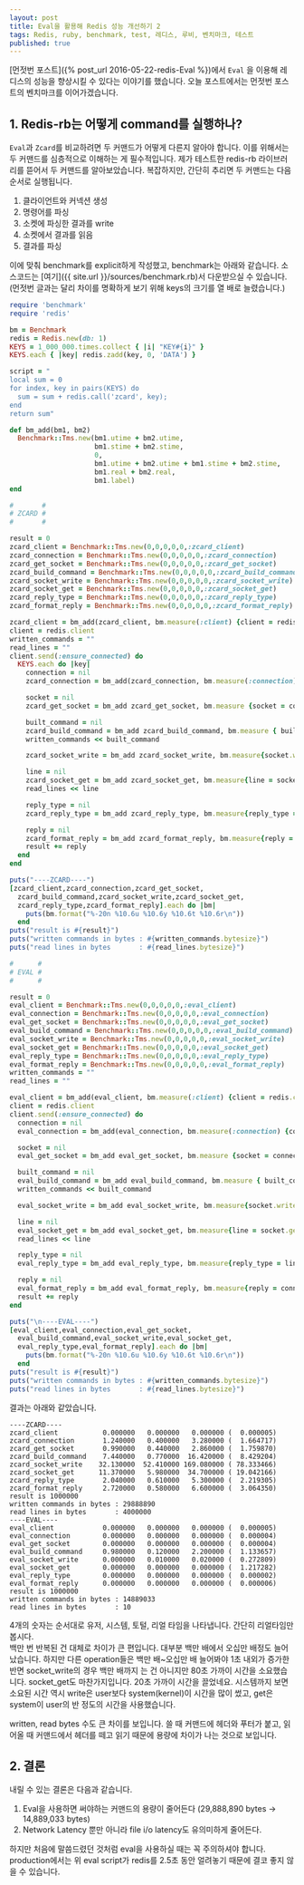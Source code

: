 ```yaml
---
layout: post
title: Eval을 활용해 Redis 성능 개선하기 2
tags: Redis, ruby, benchmark, test, 레디스, 루비, 벤치마크, 테스트
published: true
---
```

[먼젓번 포스트]({% post_url 2016-05-22-redis-Eval %})에서 `Eval` 을 이용해 레디스의 성능을 향상시킬 수 있다는 이야기를 했습니다. 오늘 포스트에서는 먼젓번 포스트의 벤치마크를 이어가겠습니다.

## 1. Redis-rb는 어떻게 command를 실행하나?
`Eval`과 `Zcard`를 비교하려면 두 커맨드가 어떻게 다른지 알아야 합니다. 이를 위해서는 두 커맨드를 심층적으로 이해하는 게 필수적입니다. 제가 테스트한 redis-rb 라이브러리를 뜯어서 두 커맨드를 알아보았습니다. 복잡하지만, 간단히 추리면 두 커맨드는 다음 순서로 실행됩니다.

1. 클라이언트와 커넥션 생성
2. 명령어를 파싱
3. 소켓에 파싱한 결과를 write
4. 소켓에서 결과를 읽음
5. 결과를 파싱

이에 맞춰 benchmark를 explicit하게 작성했고, benchmark는 아래와 같습니다. 소스코드는 [여기]({{ site.url }}/sources/benchmark.rb)서 다운받으실 수 있습니다. (먼젓번 글과는 달리 차이를 명확하게 보기 위해 keys의 크기를 열 배로 늘렸습니다.)  

``` ruby
require 'benchmark'  
require 'redis'  

bm = Benchmark  
redis = Redis.new(db: 1)  
KEYS = 1_000_000.times.collect { |i| "KEY#{i}" }  
KEYS.each { |key| redis.zadd(key, 0, 'DATA') }  

script = "  
local sum = 0  
for index, key in pairs(KEYS) do  
  sum = sum + redis.call('zcard', key);  
end  
return sum"  

def bm_add(bm1, bm2)  
  Benchmark::Tms.new(bm1.utime + bm2.utime,  
                     bm1.stime + bm2.stime,  
                     0,  
                     bm1.utime + bm2.utime + bm1.stime + bm2.stime,  
                     bm1.real + bm2.real,  
                     bm1.label)  
end  

#       #  
# ZCARD #  
#       #  

result = 0  
zcard_client = Benchmark::Tms.new(0,0,0,0,0,:zcard_client)  
zcard_connection = Benchmark::Tms.new(0,0,0,0,0,:zcard_connection)  
zcard_get_socket = Benchmark::Tms.new(0,0,0,0,0,:zcard_get_socket)  
zcard_build_command = Benchmark::Tms.new(0,0,0,0,0,:zcard_build_command)  
zcard_socket_write = Benchmark::Tms.new(0,0,0,0,0,:zcard_socket_write)  
zcard_socket_get = Benchmark::Tms.new(0,0,0,0,0,:zcard_socket_get)  
zcard_reply_type = Benchmark::Tms.new(0,0,0,0,0,:zcard_reply_type)  
zcard_format_reply = Benchmark::Tms.new(0,0,0,0,0,:zcard_format_reply)  

zcard_client = bm_add(zcard_client, bm.measure(:client) {client = redis.client})  
client = redis.client  
written_commands = ""  
read_lines = ""  
client.send(:ensure_connected) do  
  KEYS.each do |key|  
    connection = nil  
    zcard_connection = bm_add(zcard_connection, bm.measure(:connection) {connection = client.connection})  

    socket = nil  
    zcard_get_socket = bm_add zcard_get_socket, bm.measure {socket = connection.instance_variable_get(:@sock)}  

    built_command = nil  
    zcard_build_command = bm_add zcard_build_command, bm.measure { built_command = connection.build_command([:zcard, key]) }  
    written_commands << built_command  

    zcard_socket_write = bm_add zcard_socket_write, bm.measure{socket.write(built_command)}  

    line = nil  
    zcard_socket_get = bm_add zcard_socket_get, bm.measure{line = socket.gets}  
    read_lines << line  

    reply_type = nil  
    zcard_reply_type = bm_add zcard_reply_type, bm.measure{reply_type = line.slice!(0, 1)}  

    reply = nil  
    zcard_format_reply = bm_add zcard_format_reply, bm.measure{reply = connection.format_reply(reply_type, line)}  
    result += reply  
  end  
end  

puts("----ZCARD----")  
[zcard_client,zcard_connection,zcard_get_socket,  
  zcard_build_command,zcard_socket_write,zcard_socket_get,  
  zcard_reply_type,zcard_format_reply].each do |bm|  
    puts(bm.format("%-20n %10.6u %10.6y %10.6t %10.6r\n"))  
  end  
puts("result is #{result}")  
puts("written commands in bytes : #{written_commands.bytesize}")  
puts("read lines in bytes       : #{read_lines.bytesize}")  

#      #  
# EVAL #  
#      #  

result = 0  
eval_client = Benchmark::Tms.new(0,0,0,0,0,:eval_client)  
eval_connection = Benchmark::Tms.new(0,0,0,0,0,:eval_connection)  
eval_get_socket = Benchmark::Tms.new(0,0,0,0,0,:eval_get_socket)  
eval_build_command = Benchmark::Tms.new(0,0,0,0,0,:eval_build_command)  
eval_socket_write = Benchmark::Tms.new(0,0,0,0,0,:eval_socket_write)  
eval_socket_get = Benchmark::Tms.new(0,0,0,0,0,:eval_socket_get)  
eval_reply_type = Benchmark::Tms.new(0,0,0,0,0,:eval_reply_type)  
eval_format_reply = Benchmark::Tms.new(0,0,0,0,0,:eval_format_reply)  
written_commands = ""  
read_lines = ""  

eval_client = bm_add(eval_client, bm.measure(:client) {client = redis.client})  
client = redis.client  
client.send(:ensure_connected) do  
  connection = nil  
  eval_connection = bm_add(eval_connection, bm.measure(:connection) {connection = client.connection})  

  socket = nil  
  eval_get_socket = bm_add eval_get_socket, bm.measure {socket = connection.instance_variable_get(:@sock)}  

  built_command = nil  
  eval_build_command = bm_add eval_build_command, bm.measure { built_command = connection.build_command([:eval, script, KEYS.length].concat KEYS) }  
  written_commands << built_command  

  eval_socket_write = bm_add eval_socket_write, bm.measure{socket.write(built_command)}  

  line = nil  
  eval_socket_get = bm_add eval_socket_get, bm.measure{line = socket.gets}  
  read_lines << line  

  reply_type = nil  
  eval_reply_type = bm_add eval_reply_type, bm.measure{reply_type = line.slice!(0, 1)}  

  reply = nil  
  eval_format_reply = bm_add eval_format_reply, bm.measure{reply = connection.format_reply(reply_type, line)}  
  result += reply  
end  

puts("\n----EVAL----")  
[eval_client,eval_connection,eval_get_socket,  
  eval_build_command,eval_socket_write,eval_socket_get,  
  eval_reply_type,eval_format_reply].each do |bm|  
    puts(bm.format("%-20n %10.6u %10.6y %10.6t %10.6r\n"))  
  end  
puts("result is #{result}")  
puts("written commands in bytes : #{written_commands.bytesize}")  
puts("read lines in bytes       : #{read_lines.bytesize}")  
```

결과는 아래와 같았습니다.

```
----ZCARD----
zcard_client           0.000000   0.000000   0.000000 (  0.000005)
zcard_connection       1.240000   0.400000   3.280000 (  1.664717)
zcard_get_socket       0.990000   0.440000   2.860000 (  1.759870)
zcard_build_command    7.440000   0.770000  16.420000 (  8.429204)
zcard_socket_write    32.130000  52.410000 169.080000 ( 78.333466)
zcard_socket_get      11.370000   5.980000  34.700000 ( 19.042166)
zcard_reply_type       2.040000   0.610000   5.300000 (  2.219305)
zcard_format_reply     2.720000   0.580000   6.600000 (  3.064350)
result is 1000000
written commands in bytes : 29888890
read lines in bytes       : 4000000
----EVAL----
eval_client            0.000000   0.000000   0.000000 (  0.000005)
eval_connection        0.000000   0.000000   0.000000 (  0.000004)
eval_get_socket        0.000000   0.000000   0.000000 (  0.000004)
eval_build_command     0.980000   0.120000   2.200000 (  1.133657)
eval_socket_write      0.000000   0.010000   0.020000 (  0.272809)
eval_socket_get        0.000000   0.000000   0.000000 (  1.217282)
eval_reply_type        0.000000   0.000000   0.000000 (  0.000002)
eval_format_reply      0.000000   0.000000   0.000000 (  0.000006)
result is 1000000
written commands in bytes : 14889033
read lines in bytes       : 10
```
4개의 숫자는 순서대로 유저, 시스템, 토털, 리얼 타임을 나타냅니다. 간단히 리얼타임만 봅시다.  
백만 번 반복된 건 대체로 차이가 큰 편입니다. 대부분 백만 배에서 오십만 배정도 늘어났습니다. 하지만 다른 operation들은 백만 배~오십만 배 늘어봐야 1초 내외가 증가한 반면 socket_write의 경우 백만 배까지 는 건 아니지만 80초 가까이 시간을 소요했습니다. socket_get도 마찬가지입니다. 20초 가까이 시간을 끌었네요. 시스템까지 보면 소요된 시간 역시 write은 user보다 system(kernel)이 시간을 많이 썼고, get은 system이 user의 반 정도의 시간을 사용했습니다.  

written, read bytes 수도 큰 차이를 보입니다. 쓸 때 커맨드에 헤더와 푸터가 붙고, 읽어올 때 커맨드에서 헤더를 떼고 읽기 때문에 용량에 차이가 나는 것으로 보입니다.  

## 2. 결론
내릴 수 있는 결론은 다음과 같습니다.

1. Eval을 사용하면 써야하는 커맨드의 용량이 줄어든다 (29,888,890 bytes -> 14,889,033 bytes)
2. Network Latency 뿐만 아니라 file i/o latency도 유의미하게 줄어든다.

하지만 처음에 말씀드렸던 것처럼 eval을 사용하실 때는 꼭 주의하셔야 합니다. production에서는 위 eval script가 redis를 2.5초 동안 얼려놓기 때문에 결코 좋지 않을 수 있습니다.
